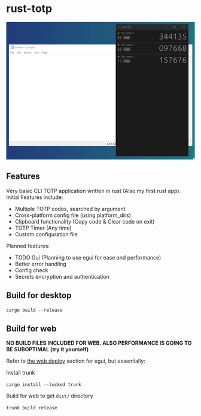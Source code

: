 # rust-totp

![](showcase.gif)

## Features
Very basic CLI TOTP application written in rust (Also my first rust app). Initial Features include:
 - Multiple TOTP codes, searched by argument
 - Cross-platform config file (using platform_dirs)
 - Clipboard functionality (Copy code & Clear code on exit)
 - TOTP Timer (Any time)
 - Custom configuration file

Planned features:
 - TODO Gui (Planning to use egui for ease and performance)
 - Better error handling
 - Config check
 - Secrets encryption and authentication

## Build for desktop

```cargo build --release```

## Build for web

**NO BUILD FILES INCLUDED FOR WEB. ALSO PERFORMANCE IS GOING TO BE SUBOPTIMAL (try it yourself)**

Refer to [the web deploy](https://github.com/emilk/eframe_template?tab=readme-ov-file#web-deploy) section for egui, but essentially:

Install trunk

```cargo install --locked trunk```

Build for web to get ```dist/``` directory

```trunk build release```